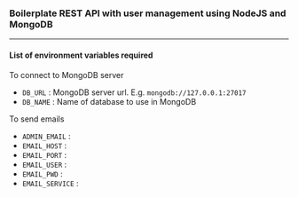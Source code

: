 ### Boilerplate  REST API with user management using NodeJS and MongoDB
----

#### List of environment variables required

To connect to MongoDB server
- `DB_URL` : MongoDB server url. E.g. `mongodb://127.0.0.1:27017`
- `DB_NAME` : Name of database to use in MongoDB

To send emails
- `ADMIN_EMAIL` : 
- `EMAIL_HOST` :  
- `EMAIL_PORT` :  
- `EMAIL_USER` : 
- `EMAIL_PWD` :   
- `EMAIL_SERVICE` :
